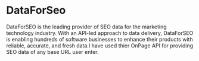 # DataForSeo
DataForSEO is the leading provider of SEO data for the marketing technology industry. With an API-led approach to data delivery, DataForSEO is enabling hundreds of software businesses to enhance their products with reliable, accurate, and fresh data.I have used thier OnPage API for providing SEO data of any base URL user enter.
